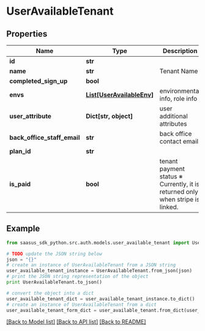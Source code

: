 # UserAvailableTenant


## Properties
Name | Type | Description | Notes
------------ | ------------- | ------------- | -------------
**id** | **str** |  | 
**name** | **str** | Tenant Name | 
**completed_sign_up** | **bool** |  | 
**envs** | [**List[UserAvailableEnv]**](UserAvailableEnv.md) | environmental info, role info | 
**user_attribute** | **Dict[str, object]** | user additional attributes | 
**back_office_staff_email** | **str** | back office contact email | 
**plan_id** | **str** |  | [optional] 
**is_paid** | **bool** | tenant payment status ※ Currently, it is returned only when stripe is linked.  | [optional] 

## Example

```python
from saasus_sdk_python.src.auth.models.user_available_tenant import UserAvailableTenant

# TODO update the JSON string below
json = "{}"
# create an instance of UserAvailableTenant from a JSON string
user_available_tenant_instance = UserAvailableTenant.from_json(json)
# print the JSON string representation of the object
print UserAvailableTenant.to_json()

# convert the object into a dict
user_available_tenant_dict = user_available_tenant_instance.to_dict()
# create an instance of UserAvailableTenant from a dict
user_available_tenant_form_dict = user_available_tenant.from_dict(user_available_tenant_dict)
```
[[Back to Model list]](../README.md#documentation-for-models) [[Back to API list]](../README.md#documentation-for-api-endpoints) [[Back to README]](../README.md)


